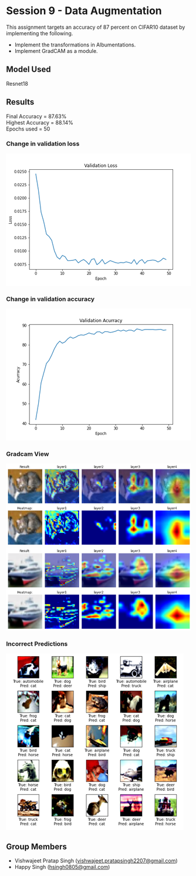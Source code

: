 # Session 9 - Data Augmentation

This assignment targets an accuracy of 87 percent on CIFAR10 dataset by implementing the following.

- Implement the transformations in Albumentations.
- Implement GradCAM as a module.

## Model Used
Resnet18

## Results

Final Accuracy = 87.63%<br>
Highest Accuracy = 88.14%<br>
Epochs used = 50<br>


### Change in validation loss
![alt text](./images/loss_change.png)


### Change in validation accuracy

![alt text](./images/accuracy_change.png)


### Gradcam View
![alt text](./images/grad_cam_1.png)
![alt text](./images/grad_cam_2.png)


### Incorrect Predictions
![alt text](./images/incorrect_predictions.png)

## Group Members
- Vishwajeet Pratap Singh (vishwajeet.pratapsingh2207@gmail.com)
- Happy Singh (hsingh0805@gmail.com)
